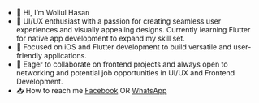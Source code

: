 - 👋 Hi, I’m Woliul Hasan
- 🎨 UI/UX enthusiast with a passion for creating seamless user experiences and visually appealing designs. Currently learning Flutter for native app development to expand my skill set.
- 🌱 Focused on iOS and Flutter development to build versatile and user-friendly applications.
- 💞️ Eager to collaborate on frontend projects and always open to networking and potential job opportunities in UI/UX and Frontend Development.
- 📥 How to reach me  [Facebook](https://www.facebook.com/WoliulDesign/) OR [WhatsApp](https://wa.me/8801672448002)

<!---
hmwoliul/hmwoliul is a ✨ special ✨ repository because its `README.md` (this file) appears on your GitHub profile.
You can click the Preview link to take a look at your changes.
--->
